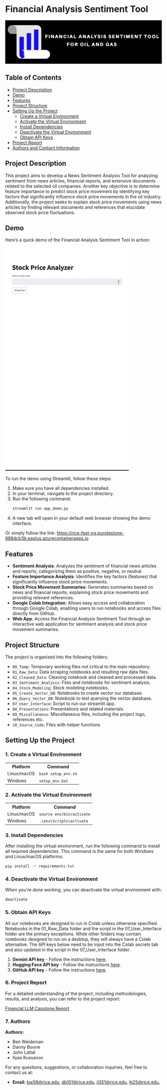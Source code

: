 # Financial Analysis Sentiment Tool

![Logo](09_Miscellaneous/logo_3.png)

## Table of Contents


- [Project Description](#project-description)
- [Demo](#demo)
- [Features](#features)
- [Project Structure](#project-structure)
- [Setting Up the Project](#setting-up-the-project)
   - [Create a Virtual Environment](#1-create-a-virtual-environment)
   - [Activate the Virtual Environment](#2-activate-the-virtual-environment)
   - [Install Dependencies](#3-install-dependencies)
   - [Deactivate the Virtual Environment](#4-deactivate-the-virtual-environment)
   - [Obtain API Keys](#5-obtain-api-keys)
- [Project Report](#project-report)
- [Authors and Contact Information](#authors-and-contact-information)



## Project Description

This project aims to develop a News Sentiment Analysis Tool for analyzing sentiment from news articles, financial reports, and extensive documents related to the selected oil companies. Another key objective is to determine feature importance to predict stock price movement by identifying key factors that significantly influence stock price movements in the oil industry. Additionally, the project seeks to explain stock price movements using news articles by finding relevant documents and references that elucidate observed stock price fluctuations.


## Demo
Here’s a quick demo of the Financial Analysis Sentiment Tool in action:


![Demo](09_Miscellaneous/Demo.gif)

To run the demo using Streamlit, follow these steps:

1. Make sure you have all dependencies installed.
2. In your terminal, navigate to the project directory.
3. Run the following command:
    ```bash
    streamlit run app_demo.py
    ```
4. A new tab will open in your default web browser showing the demo interface.

Or simply follow the link: https://rice-fast-og.purplestone-988dcb3b.eastus.azurecontainerapps.io
## Features
- **Sentiment Analysis**: Analyzes the sentiment of financial news articles and reports, categorizing them as positive, negative, or neutral.
- **Feature Importance Analysis**: Identifies the key factors (features) that significantly influence stock price movements.
- **Stock Price Movement Summaries**: Generates summaries based on news and financial reports, explaining stock price movements and providing relevant references.
- **Google Colab Integration**: Allows easy access and collaboration through Google Colab, enabling users to run notebooks and access files directly from GitHub.
- **Web App**: Access the Financial Analysis Sentiment Tool through an interactive web application for sentiment analysis and stock price movement summaries.

## Project Structure
The project is organized into the following folders:

- `00_Temp`: Temporary working files not critical to the main repository.
- `01_Raw_Data`: Data scraping notebooks and resulting raw data files.
- `02_Cleaned_Data`: Cleaning notebook and cleaned and processed data.
- `03_Sentiment_Analysis`: Files and notebooks for sentiment analysis.
- `04_Stock_Modeling`: Stock modeling notebooks.
- `05_Create_Vector_DB`: Notebooks to create vector our database.
- `06_Query_Vector_DB`: Notebook to test querying the vector database.
- `07_User_Interface`: Script to run our streamlit app. 
- `08_Presentations`: Presentations and related materials.
- `09_Miscellaneous`: Miscellaneous files, including the project logo, references etc.
- `10_Source_Code`: Files with helper functions

## Setting Up the Project

### 1. Create a Virtual Environment

<table>
  <tr>
    <th>Platform</th>
    <th>Command</th>
  </tr>
  <tr>
    <td>Linux/macOS</td>
    <td><code>bash setup_env.sh</code></td>
  </tr>
  <tr>
    <td>Windows</td>
    <td><code>setup_env.bat</code></td>
  </tr>
</table>

### 2. Activate the Virtual Environment

<table>
  <tr>
    <th>Platform</th>
    <th>Command</th>
  </tr>
  <tr>
    <td>Linux/macOS</td>
    <td><code>source env/bin/activate</code></td>
  </tr>
  <tr>
    <td>Windows</td>
    <td><code>.\env\Scripts\activate</code></td>
  </tr>
</table>

### 3. Install Dependencies

After installing the virtual environment, run the following command to install all required dependencies. This command is the same for both Windows and Linux/macOS platforms:

```bash
pip install -r requirements.txt
```

### 4. Deactivate the Virtual Environment

When you're done working, you can deactivate the virtual environment with:
```bash
deactivate
```

### 5. Obtain API Keys
All our notebooks are designed to run in Colab unless otherwise specified.  Notebooks in the 01_Raw_Data folder and the script in the 07_User_Interface folder are the primary exceptions.  While other folders may contain notebooks designed to run on a desktop, they will always have a Colab alternative.  The API keys below need to be input into the Colab secrets tab and also updated in the script in the 07_User_Interface folder.

1. **Gemini API key** - Follow the instructions [here](https://www.gemini.com/cryptopedia/api).
2. **Hugging Face API key** - Follow the instructions [here](https://huggingface.co/docs/api-inference/quicktour#getting-started).
3. **GitHub API key** - Follow the instructions [here](https://docs.github.com/en/rest/overview/other-authentication-methods#personal-access-tokens).

### 6. Project Report

For a detailed understanding of the project, including methodologies, results, and analysis, you can refer to the project report:

[Financial LLM Capstone Report](08_Presentations/Financial_LLM_Capstone.pdf)


### 7. Authors


**Authors:**
- Ben Weideman
- Danny Boone
- John Lattal
- Ilyas Kussanov

For any questions, suggestions, or collaboration inquiries, feel free to contact us at:

- **Email:** bw58@rice.edu, db101@rice.edu, jl351@rice.edu, ik25@rice.edu,
